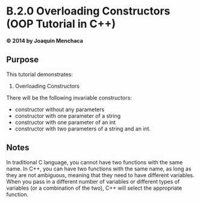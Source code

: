 # B.2.0 Overloading Constructors (OOP Tutorial in C++)
**© 2014 by Joaquín Menchaca**

## Purpose

This tutorial demonstrates:

1. Overloading Constructors

There will be the following invariable constructors:

 * constructor without any parameters
 * constructor with one parameter of a string
 * constructor with one parameter of an int
 * constructor with two parameters of a string and an int.

## Notes

In traditional C language, you cannot have two functions with the same name.  In C++, you can have two functions with the same name, as long as they are not ambiguous, meaning that they need to have different variables.  When you pass in a different number of variables or different types of variables (or a combination of the two), C++ will select the appropriate function.
